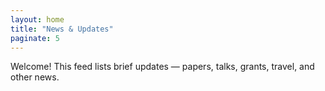 ```yaml
---
layout: home
title: "News & Updates"
paginate: 5
---
```



Welcome! This feed lists brief updates — papers, talks, grants, travel, and other news.